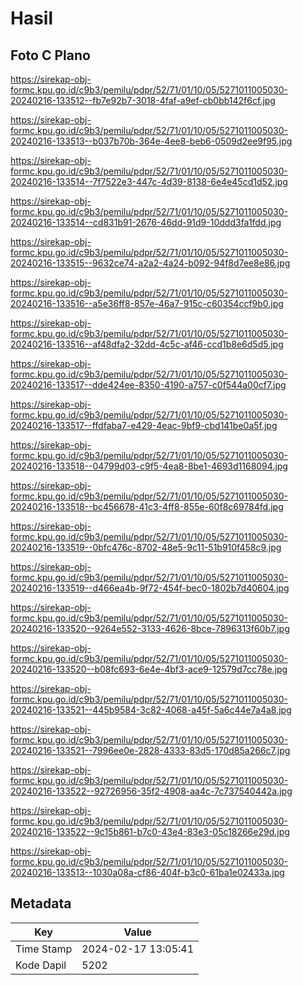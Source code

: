 # Hasil

## Foto C Plano

https://sirekap-obj-formc.kpu.go.id/c9b3/pemilu/pdpr/52/71/01/10/05/5271011005030-20240216-133512--fb7e92b7-3018-4faf-a9ef-cb0bb142f6cf.jpg

https://sirekap-obj-formc.kpu.go.id/c9b3/pemilu/pdpr/52/71/01/10/05/5271011005030-20240216-133513--b037b70b-364e-4ee8-beb6-0509d2ee9f95.jpg

https://sirekap-obj-formc.kpu.go.id/c9b3/pemilu/pdpr/52/71/01/10/05/5271011005030-20240216-133514--7f7522e3-447c-4d39-8138-6e4e45cd1d52.jpg

https://sirekap-obj-formc.kpu.go.id/c9b3/pemilu/pdpr/52/71/01/10/05/5271011005030-20240216-133514--cd831b91-2676-46dd-91d9-10ddd3fa1fdd.jpg

https://sirekap-obj-formc.kpu.go.id/c9b3/pemilu/pdpr/52/71/01/10/05/5271011005030-20240216-133515--9632ce74-a2a2-4a24-b092-94f8d7ee8e86.jpg

https://sirekap-obj-formc.kpu.go.id/c9b3/pemilu/pdpr/52/71/01/10/05/5271011005030-20240216-133516--a5e36ff8-857e-46a7-915c-c60354ccf9b0.jpg

https://sirekap-obj-formc.kpu.go.id/c9b3/pemilu/pdpr/52/71/01/10/05/5271011005030-20240216-133516--af48dfa2-32dd-4c5c-af46-ccd1b8e6d5d5.jpg

https://sirekap-obj-formc.kpu.go.id/c9b3/pemilu/pdpr/52/71/01/10/05/5271011005030-20240216-133517--dde424ee-8350-4190-a757-c0f544a00cf7.jpg

https://sirekap-obj-formc.kpu.go.id/c9b3/pemilu/pdpr/52/71/01/10/05/5271011005030-20240216-133517--ffdfaba7-e429-4eac-9bf9-cbd141be0a5f.jpg

https://sirekap-obj-formc.kpu.go.id/c9b3/pemilu/pdpr/52/71/01/10/05/5271011005030-20240216-133518--04799d03-c9f5-4ea8-8be1-4693d1168094.jpg

https://sirekap-obj-formc.kpu.go.id/c9b3/pemilu/pdpr/52/71/01/10/05/5271011005030-20240216-133518--bc456678-41c3-4ff8-855e-60f8c69784fd.jpg

https://sirekap-obj-formc.kpu.go.id/c9b3/pemilu/pdpr/52/71/01/10/05/5271011005030-20240216-133519--0bfc476c-8702-48e5-9c11-51b910f458c9.jpg

https://sirekap-obj-formc.kpu.go.id/c9b3/pemilu/pdpr/52/71/01/10/05/5271011005030-20240216-133519--d466ea4b-9f72-454f-bec0-1802b7d40604.jpg

https://sirekap-obj-formc.kpu.go.id/c9b3/pemilu/pdpr/52/71/01/10/05/5271011005030-20240216-133520--9264e552-3133-4626-8bce-7896313f60b7.jpg

https://sirekap-obj-formc.kpu.go.id/c9b3/pemilu/pdpr/52/71/01/10/05/5271011005030-20240216-133520--b08fc693-6e4e-4bf3-ace9-12579d7cc78e.jpg

https://sirekap-obj-formc.kpu.go.id/c9b3/pemilu/pdpr/52/71/01/10/05/5271011005030-20240216-133521--445b9584-3c82-4068-a45f-5a6c44e7a4a8.jpg

https://sirekap-obj-formc.kpu.go.id/c9b3/pemilu/pdpr/52/71/01/10/05/5271011005030-20240216-133521--7996ee0e-2828-4333-83d5-170d85a266c7.jpg

https://sirekap-obj-formc.kpu.go.id/c9b3/pemilu/pdpr/52/71/01/10/05/5271011005030-20240216-133522--92726956-35f2-4908-aa4c-7c737540442a.jpg

https://sirekap-obj-formc.kpu.go.id/c9b3/pemilu/pdpr/52/71/01/10/05/5271011005030-20240216-133522--9c15b861-b7c0-43e4-83e3-05c18266e29d.jpg

https://sirekap-obj-formc.kpu.go.id/c9b3/pemilu/pdpr/52/71/01/10/05/5271011005030-20240216-133513--1030a08a-cf86-404f-b3c0-61ba1e02433a.jpg


## Metadata

| Key        | Value               |
| ---------- | ------------------- |
| Time Stamp | 2024-02-17 13:05:41 |
| Kode Dapil | 5202                |



